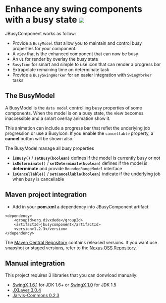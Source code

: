 # Enhance **any swing components** with a **busy** state [![](http://java.sun.com/products/jfc/tsc/sightings/images/webstart.small.jpg)](http://jbusycomponent.googlecode.com/svn/demo/jnlp/demo.jnlp) #

JBusyComponent works as follow:
  * Provide a `BusyModel` that allow you to maintain and control busy properties for your component.
  * A `view` that is the enhanced component that can now be busy
  * An `UI` for render by overlay the busy state
  * `BusyIcon` for smart and simple to use icon that can render a progress bar
  * Extrapolate remaining time on determinate task
  * Provide a `BusySwingWorker` for an easier integration with `SwingWorker` tasks

## The BusyModel ##
A BusyModel is the `data model` controlling busy properties of some components.
When the model is on a busy state, the view becomes inaccessible and a smart overlay  animation show it.

This animation can include a progress bar that reflet the underlying job progression or use a BusyIcon. If you enable the `cancellable` property, a **cancel** button will be shown also.

The BusyModel manage all busy properties
  * **`isBusy()`** / **`setBusy(boolean)`** defines if the model is currently busy or not
  * **`isDeterminate()`** / **`setDeterminate(boolean)`** defines if the model is **determinate** and provide `BoundedRangeModel` interface
  * **`isCancellable()`** / **`setCancellable(boolean)`** indicate if the underlying job when busy is cancellable

## Maven project integration ##
  * Add in your **pom.xml** a dependency into JBusyComponent artifact:
```
<dependency>
    <groupId>org.divxdede</groupId>
    <artifactId>jbusycomponent</artifactId>
    <version>1.2.3</version>
</dependency> 
```

The [Maven Central Repository](http://repo2.maven.org/maven2/org/divxdede/jbusycomponent/) contains released versions. If you want use snapshot or staged versions, refer to the [Nexus OSS Repository](http://oss.sonatype.org/content/groups/staging/org/divxdede/jbusycomponent).

## Manual integration ##
This project requires 3 libraries that you can donwload manually:
  * [SwingX 1.6.1](http://swinglabs.org/) for JDK 1.6+ or [SwingX 1.0](http://swinglabs.org/) for JDK 1.5
  * [JXLayer 3.0.4](http://jxlayer.dev.java.net/)
  * [Jarvis-Commons 0.2.3](http://code.google.com/p/jarvis-commons/)